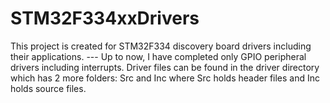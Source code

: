 # STM32F334xxDrivers

This project is created for STM32F334 discovery board drivers including their applications. 
--- Up to now, I have completed only GPIO peripheral drivers including interrupts.
Driver files can be found in the driver directory which has 2 more folders: Src and Inc where Src holds header files and Inc holds source files.
